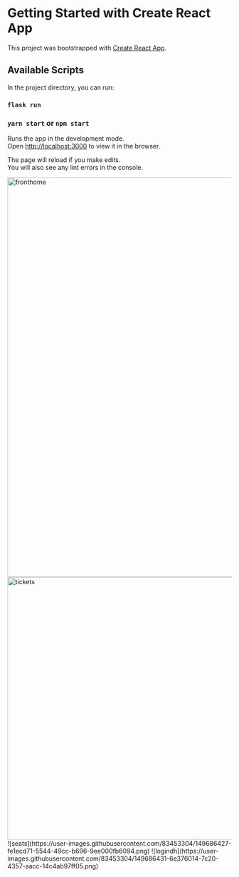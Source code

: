 # Getting Started with Create React App

This project was bootstrapped with [Create React App](https://github.com/facebook/create-react-app).

## Available Scripts

In the project directory, you can run:

### `flask run`

### `yarn start` or `npm start`

Runs the app in the development mode.\
Open [http://localhost:3000](http://localhost:3000) to view it in the browser.

The page will reload if you make edits.\
You will also see any lint errors in the console.


<img width="900" alt="fronthome" src="https://user-images.githubusercontent.com/83453304/149686413-479d4844-32bb-4fea-8368-52286aa1e966.png">
<img width="591" alt="tickets" src="https://user-images.githubusercontent.com/83453304/149686421-69719467-fedf-4986-b6ea-6214459660cd.png">
![seats](https://user-images.githubusercontent.com/83453304/149686427-fe1ecd71-5544-49cc-b696-9ee000fb6094.png)
![logindh](https://user-images.githubusercontent.com/83453304/149686431-6e376014-7c20-4357-aacc-14c4ab97ff05.png)
